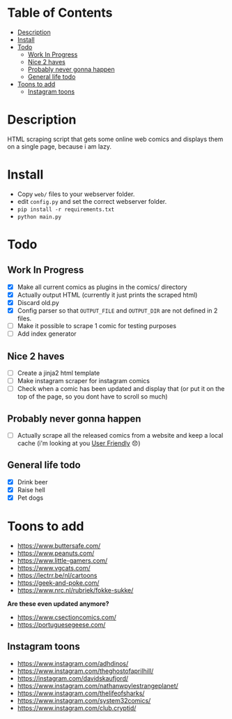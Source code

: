 # Table of Contents
- [Description](#description)
- [Install](#install)
- [Todo](#todo)
  * [Work In Progress](#work-in-progress)
  * [Nice 2 haves](#nice-2-haves)
  * [Probably never gonna happen](#probably-never-gonna-happen)
  * [General life todo](#general-life-todo)
- [Toons to add](#toons-to-add)
  * [Instagram toons](#instagram-toons)

# Description
HTML scraping script that gets some online web comics and displays them on a single page, because i am lazy.

# Install
- Copy `web/` files to your webserver folder.
- edit `config.py` and set the correct webserver folder.
- `pip install -r requirements.txt`
- `python main.py`

# Todo

## Work In Progress
- [x] Make all current comics as plugins in the comics/ directory 
- [x] Actually output HTML (currently it just prints the scraped html)
- [x] Discard old.py
- [x] Config parser so that `OUTPUT_FILE` and `OUTPUT_DIR` are not defined in 2 files.
- [ ] Make it possible to scrape 1 comic for testing purposes
- [ ] Add index generator

## Nice 2 haves
- [ ] Create a jinja2 html template
- [ ] Make instagram scraper for instagram comics
- [ ] Check when a comic has been updated and display that (or put it on the top of the page, so you dont have to scroll so much)

## Probably never gonna happen
- [ ] Actually scrape all the released comics from a website and keep a local cache (i'm looking at you [User Friendly](https://en.wikipedia.org/wiki/User_Friendly) &#128542;)

## General life todo
- [x] Drink beer
- [x] Raise hell
- [x] Pet dogs

# Toons to add
- https://www.buttersafe.com/
- https://www.peanuts.com/
- https://www.little-gamers.com/
- https://www.vgcats.com/
- https://lectrr.be/nl/cartoons
- https://geek-and-poke.com/
- https://www.nrc.nl/rubriek/fokke-sukke/

**Are these even updated anymore?**
- https://www.csectioncomics.com/ 
- https://portuguesegeese.com/

## Instagram toons

- https://www.instagram.com/adhdinos/
- https://www.instagram.com/theghostofaprilhill/
- https://instagram.com/davidskaufjord/
- https://www.instagram.com/nathanwpylestrangeplanet/
- https://www.instagram.com/thelifeofsharks/
- https://www.instagram.com/system32comics/
- https://www.instagram.com/club.cryptid/
